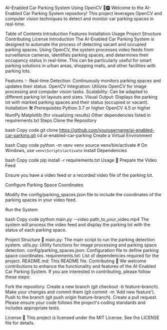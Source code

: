 
AI-Enabled Car Parking System Using OpenCV 🚗🅿️
Welcome to the AI-Enabled Car Parking System repository! This project leverages OpenCV and computer vision techniques to detect and monitor car parking spaces in real-time.

Table of Contents
Introduction
Features
Installation
Usage
Project Structure
Contributing
License
Introduction
The AI-Enabled Car Parking System is designed to automate the process of detecting vacant and occupied parking spaces. Using OpenCV, the system processes video feeds from surveillance cameras, identifies parking spaces, and determines their occupancy status in real-time. This can be particularly useful for smart parking solutions in urban areas, shopping malls, and other facilities with parking lots.

Features ✨
Real-time Detection: Continuously monitors parking spaces and updates their status.
OpenCV Integration: Utilizes OpenCV for image processing and computer vision tasks.
Scalability: Can be adapted to different parking lot layouts and sizes.
Visual Output: Displays the parking lot with marked parking spaces and their status (occupied or vacant).
Installation 🛠️
Prerequisites
Python 3.7 or higher
OpenCV 4.5 or higher
NumPy
Matplotlib (for visualizing results)
Other dependencies listed in requirements.txt
Steps
Clone the Repository

bash
Copy code
git clone https://github.com/yourusername/ai-enabled-car-parking.git
cd ai-enabled-car-parking
Create a Virtual Environment

bash
Copy code
python -m venv venv
source venv/bin/activate  # On Windows, use `venv\Scripts\activate`
Install Dependencies

bash
Copy code
pip install -r requirements.txt
Usage 🚀
Prepare the Video Feed

Ensure you have a video feed or a recorded video file of the parking lot.

Configure Parking Space Coordinates

Modify the config/parking_spaces.json file to include the coordinates of the parking spaces in your video feed.

Run the System

bash
Copy code
python main.py --video path_to_your_video.mp4
The system will process the video feed and display the parking lot with the status of each parking space.

Project Structure 📂
main.py: The main script to run the parking detection system.
utils.py: Utility functions for image processing and parking space detection.
config/parking_spaces.json: Configuration file to define parking space coordinates.
requirements.txt: List of dependencies required for the project.
README.md: This README file.
Contributing 🤝
We welcome contributions to enhance the functionality and features of the AI-Enabled Car Parking System. If you are interested in contributing, please follow these steps:

Fork the repository.
Create a new branch (git checkout -b feature-branch).
Make your changes and commit them (git commit -m 'Add new feature').
Push to the branch (git push origin feature-branch).
Create a pull request.
Please ensure your code follows the project's coding standards and includes appropriate tests.

License 📄
This project is licensed under the MIT License. See the LICENSE file for details.
